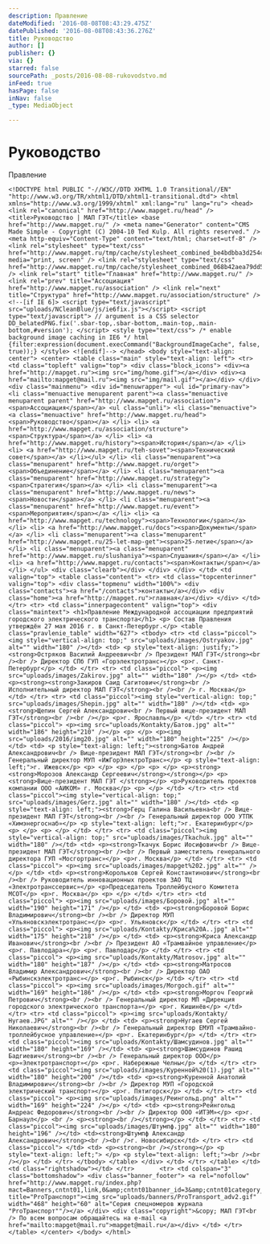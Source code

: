 ```yaml
---
description: Правление
dateModified: '2016-08-08T08:43:29.475Z'
datePublished: '2016-08-08T08:43:36.276Z'
title: Руководство
author: []
publisher: {}
via: {}
starred: false
sourcePath: _posts/2016-08-08-rukovodstvo.md
inFeed: true
hasPage: false
inNav: false
_type: MediaObject

---
```

# Руководство

Правление

    <!DOCTYPE html PUBLIC "-//W3C//DTD XHTML 1.0 Transitional//EN" "http://www.w3.org/TR/xhtml1/DTD/xhtml1-transitional.dtd"> <html xmlns="http://www.w3.org/1999/xhtml" xml:lang="ru" lang="ru"> <head> <link rel="canonical" href="http://www.mapget.ru/head" /> <title>Руководство | МАП ГЭТ</title> <base href="http://www.mapget.ru/" /> <meta name="Generator" content="CMS Made Simple - Copyright (C) 2004-10 Ted Kulp. All rights reserved." /> <meta http-equiv="Content-Type" content="text/html; charset=utf-8" /> <link rel="stylesheet" type="text/css" href="http://www.mapget.ru/tmp/cache/stylesheet_combined_be4bdbba3d254c606e4c444a7cd2ad2f.css" media="print, screen" /> <link rel="stylesheet" type="text/css" href="http://www.mapget.ru/tmp/cache/stylesheet_combined_068b42aea79dd58001d5b13f75bf95c9.css" /> <link rel="start" title="Главная" href="http://www.mapget.ru/" /> <link rel="prev" title="Ассоциация" href="http://www.mapget.ru/association" /> <link rel="next" title="Структура" href="http://www.mapget.ru/association/structure" /> <!--[if IE 6]> <script type="text/javascript" src="uploads/NCleanBlue/js/ie6fix.js"></script> <script type="text/javascript"> // argument is a CSS selector DD_belatedPNG.fix('.sbar-top,.sbar-bottom,.main-top,.main-bottom,#version'); </script> <style type="text/css"> /* enable background image caching in IE6 */ html {filter:expression(document.execCommand("BackgroundImageCache", false, true));} </style> <![endif]--> </head> <body style="text-align: center"> <center> <table class="main" style="text-align: left"> <tr> <td class="topleft" valign="top"> <div class="block_icons"> <div><a href="http://mapget.ru"><img src="img/home.gif"></a></div> <div><a href="mailto:mapget@mail.ru"><img src="img/mail.gif"></a></div> </div> <div class="mainmenu"> <div id="menuwrapper"> <ul id="primary-nav"> <li class="menuactive menuparent parent"><a class="menuactive menuparent parent" href="http://www.mapget.ru/association"><span>Ассоциация</span></a> <ul class="unli"> <li class="menuactive"><a class="menuactive" href="http://www.mapget.ru/head"><span>Руководство</span></a> </li> <li> <a href="http://www.mapget.ru/association/structure"><span>Структура</span></a> </li> <li> <a href="http://www.mapget.ru/history"><span>История</span></a> </li> <li> <a href="http://www.mapget.ru/teh-sovet"><span>Технический совет</span></a> </li></ul> </li> <li class="menuparent"><a class="menuparent" href="http://www.mapget.ru/orget"><span>Объединение</span></a> </li> <li class="menuparent"><a class="menuparent" href="http://www.mapget.ru/strategy"><span>Стратегия</span></a> </li> <li class="menuparent"><a class="menuparent" href="http://www.mapget.ru/news"><span>Новости</span></a> </li> <li class="menuparent"><a class="menuparent" href="http://www.mapget.ru/event"><span>Мероприятия</span></a> </li> <li> <a href="http://www.mapget.ru/technology"><span>Технологии</span></a> </li> <li> <a href="http://www.mapget.ru/docs"><span>Документы</span></a> </li> <li class="menuparent"><a class="menuparent" href="http://www.mapget.ru/25-let-map-get"><span>25-летие</span></a> </li> <li class="menuparent"><a class="menuparent" href="http://www.mapget.ru/slushaniya"><span>Слушания</span></a> </li> <li> <a href="http://www.mapget.ru/contacts"><span>Контакты</span></a> </li> </ul> <div class="clearb"></div> </div> </div> </td> <td valign="top"> <table class="content"> <tr> <td class="topcenterinner" valign="top"> <div class="topmenu" width="100%"> <div class="contacts"><a href="/contacts">контакты</a></div> <div class="home"><a href="http://mapget.ru">главная</a></div> </div> </td> </tr> <tr> <td class="innerpagecontent" valign="top"> <div class="maintext"> <h1>Правление Международной ассоциации предприятий городского электрического транспорта</h1> <p> Состав Правления утверждён 27 мая 2016 г. в Санкт-Петербург.</p> <table class="pravlenie_table" width="627"> <tbody> <tr> <td class="piccol"><img style="vertical-align: top;" src="uploads/images/Ostryakov.jpg" alt="" width="180" /></td> <td> <p style="text-align: justify;"><strong>Остряков Василий Андреевич<br /> Президент МАП ГЭТ</strong><br /><br /> Директор СПб ГУП «Горэлектротранс»</p> <p>г. Санкт-Петербург</p> </td> </tr> <tr> <td class="piccol"> <p><img src="uploads/images/Zakirov.jpg" alt="" width="180" /></p> </td> <td> <p><strong><strong>Закиров Саид Сагитович</strong><br /> Исполнительный директор МАП ГЭТ</strong><br /><br /> г. Москва</p> </td> </tr> <tr> <td class="piccol"><img style="vertical-align: top;" src="uploads/images/Shepin.jpg" alt="" width="180" /></td> <td> <p><strong>Щепин Сергей Александрович<br /> Первый вице-президент МАП ГЭТ</strong><br /><br /></p> <p>г. Ярославль</p> </td> </tr> <tr> <td class="piccol"> <p><img src="uploads/Kontakty/Батов.jpg" alt="" width="186" height="210" /></p> <p> </p> <p><img src="uploads/2016/img20.jpg" alt="" width="180" height="225" /></p> </td> <td> <p style="text-align: left;"><strong>Батов Андрей Александрович<br /> Вице-президент МАП ГЭТ</strong><br /><br /> Генеральный директор МУП «ИжГорЭлектроТранс»</p> <p style="text-align: left;">г. Ижевск</p> <p> </p> <p> </p> <p> </p> <p><strong><strong>Морозов Александр Сергеевич</strong></strong></p> <p><strong>Вице-президент МАП ГЭТ </strong></p> <p>Руководитель проектов компании ООО «АИКОМ» г. Москва</p> <p> </p> </td> </tr> <tr> <td class="piccol"><img style="vertical-align: top;" src="uploads/images/Gerz.jpg" alt="" width="180" /></td> <td> <p style="text-align: left;"><strong>Герц Галина Васильевна<br /> Вице-президент МАП ГЭТ</strong><br /><br /> Генеральный директор ООО УТПК «Химэнергоснаб»</p> <p style="text-align: left;">г. Екатеринбург</p> <p> </p> <p> </p> </td> </tr> <tr> <td class="piccol"><img style="vertical-align: top;" src="uploads/images/Tkachuk.jpg" alt="" width="180" /></td> <td> <p><strong>Ткачук Борис Иосифович<br /> Вице-президент МАП ГЭТ</strong><br /><br /> Первый заместитель генерального директора ГУП «Мосгортранс»</p> <p>г. Москва</p> </td> </tr> <tr> <td class="piccol"> <p><img src="uploads/images/mapget%202.jpg" alt="" /></p> </td> <td> <p><strong>Корольков Сергей Константинович</strong><br /><br /> Руководитель инновационных проектов ЗАО ТЦ «Электротранссервис»</p> <p>Председатель Троллейбусного Комитета МСОТ</p> <p>г. Москва</p> <p> </p> </td> </tr> <tr> <td class="piccol"> <p><img src="uploads/images/Боровой.jpg" alt="" width="190" height="171" /></p> </td> <td> <p><strong>Боровой Борис Владимирович</strong><br /><br /> Директор МУП «Ульяновскэлектротранс»</p> <p>г. Ульяновск</p> </td> </tr> <tr> <td class="piccol"> <p><img src="uploads/Kontakty/Криса%20А..jpg" alt="" width="175" height="218" /></p> </td> <td> <p><strong>Криса Александр Иванович</strong><br /><br /> Президент АО «Трамвайное управление</p> <p>г. Павлодара»</p> <p>г. Павлодар</p> </td> </tr> <tr> <td class="piccol"> <p><img src="uploads/Kontakty/Matrosov.jpg" alt="" width="180" height="187" /></p> </td> <td> <p><strong>Матросов Владимир Александрович</strong><br /><br /> Директор ОАО «Рыбинскэлектротранс»</p> <p>г. Рыбинск</p> </td> </tr> <tr> <td class="piccol"> <p><img src="uploads/images/Morgoch.gif" alt="" width="169" height="186" /></p> </td> <td> <p><strong>Моргоч Георгий Петрович</strong><br /><br /> Генеральный директор МП «Дирекция городского электрического транспорта»</p> <p>г. Кишинёв</p> </td> </tr> <tr> <td class="piccol"> <p><img src="uploads/Kontakty/Нугаев.JPG" alt="" /></p> </td> <td> <p><strong>Нугаев Сергей Николаевич</strong><br /><br /> Генеральный директор ЕМУП «Трамвайно-троллейбусное управление»</p> <p>г. Екатеринбург</p> </td> </tr> <tr> <td class="piccol"><img src="uploads/Kontakty/Шамсудинов.jpg" alt="" width="180" height="169" /></td> <td> <p><strong>Шамсудинов Рашид Бадгиевич</strong><br /><br /> Генеральный директор ООО</p> <p>«Электротранспорт»</p> <p>г. Набережные Челны</p> </td> </tr> <tr> <td class="piccol"><img src="uploads/images/Куренной%20(1).jpg" alt="" width="180" height="200" /></td> <td> <p><strong>Куренной Анатолий Владимирович</strong><br /><br /> Директор МУП «Городской электрический транспорт»</p> <p>г. Пятигорск</p> </td> </tr> <tr> <td class="piccol"> <p><img src="uploads/images/Реингольд.png" alt="" width="169" height="224" /></p> </td> <td> <p><strong>Рейнгольд Андреас Федорович</strong><br /><br /> Директор ООО «ИТЭМ»</p> <p>г. Барнаул</p> <br /> <p><strong><br /></strong></p> </td> </tr> <tr> <td class="piccol"><img src="uploads/images/Штумпф.jpg" alt="" width="180" height="196" /></td> <td><strong>Штумпф Александр Александрович</strong><br /><br />г. Новосибирск</td> </tr> <tr> <td class="piccol"> </td> <td> <p><strong><br /></strong></p> <p style="text-align: left;"> </p> <p style="text-align: left;"><br /><br /></p> </td> </tr> </tbody> </table> </div> </td> </tr> </table> </td> <td class="rightshadow"></td> </tr>		 <tr> <td colspan="3" class="bottomshadow"> <div class="banner_footer"> <a rel="nofollow" href="http://www.mapget.ru/index.php?mact=Banners,cntnt01,link,0&amp;cntnt01banner_id=3&amp;cntnt01category_id=5&amp;cntnt01returnid=58" title="ProТранспорт"><img src="uploads/banners/ProTransport_adv2.gif" width="468" height="60" alt="Серия спецномеров журнала "ProТранспорт""/></a> </div> <div class="copyright">&copy; МАП ГЭТ<br /> По всем вопросам обращайтесь на e-mail <a href="mailto:mapget@mail.ru">mapget@mail.ru</a></div> </td> </tr> </table> </center> </body> </html>